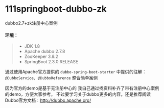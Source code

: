 # 111springboot-dubbo-zk
dubbo2.7+zk注册中心案例
#### 环境：
>* JDK 1.8
>* Apache dubbo 2.7.8
>* ZooKeeper 3.6.2
>* SpringBoot 2.3.0.RELEASE

通过使用Apache官方提供的 `dubbo-spring-boot-starter` 中提供的注解：`@DubboService`、`@DubboReference` 整合简单案例

因为官方的demo是基于无注册中心的
我自己通过找资料补齐了带有注册中心案例的demo，方便大家参考。
不过要学习关于dubbo更多的内容，还是推荐阅读Dubbo官方文档：http://dubbo.apache.org/ 
